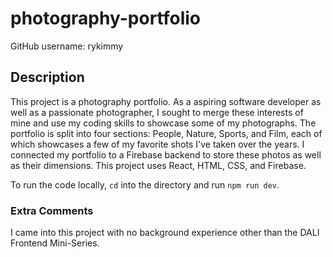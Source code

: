 # photography-portfolio

GitHub username: rykimmy

## Description

This project is a photography portfolio. As a aspiring software developer as well as a passionate photographer, I sought to merge these interests of mine and use my coding skills to showcase some of my photographs. The portfolio is split into four sections: People, Nature, Sports, and Film, each of which showcases a few of my favorite shots I've taken over the years. I connected my portfolio to a Firebase backend to store these photos as well as their dimensions. This project uses React, HTML, CSS, and Firebase.

To run the code locally, `cd` into the directory and run `npm run dev`.

### Extra Comments

I came into this project with no background experience other than the DALI Frontend Mini-Series.
